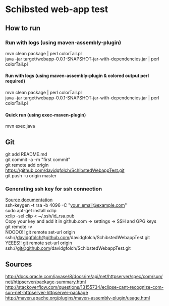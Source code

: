 
# Schibsted web-app test


## How to run

### Run with logs (using maven-assembly-plugin)
mvn clean package | perl colorTail.pl<br/>
java -jar target/webapp-0.0.1-SNAPSHOT-jar-with-dependencies.jar | perl colorTail.pl
#### Run with logs (using maven-assembly-plugin & colored output perl required)
mvn clean package | perl colorTail.pl<br/>
java -jar target/webapp-0.0.1-SNAPSHOT-jar-with-dependencies.jar | perl colorTail.pl
#### Quick run (using exec-maven-plugin)
mvn exec:java

## Git
git add README.md<br/>
git commit -a -m "first commit"<br/>
git remote add origin https://github.com/davidgfolch/SchibstedWebappTest.git<br/>
git push -u origin master<br/>

### Generating ssh key for ssh connection
[Source documentation](https://help.github.com/articles/connecting-to-github-with-ssh/)<br/>
ssh-keygen -t rsa -b 4096 -C "your_email@example.com"<br/>
sudo apt-get install xclip<br/>
xclip -sel clip < ~/.ssh/id_rsa.pub<br/>
Copy your key and add it in github.com -> settings -> SSH and GPG keys<br/>
git remote -v<br/>
NOOOO!! git remote set-url origin ssh://davidgfolch@github.com/davidgfolch/SchibstedWebappTest.git<br/>
YEEES!! git remote set-url origin ssh://git@github.com/davidgfolch/SchibstedWebappTest.git<br/>

## Sources
http://docs.oracle.com/javase/8/docs/jre/api/net/httpserver/spec/com/sun/net/httpserver/package-summary.html
http://stackoverflow.com/questions/13155734/eclipse-cant-recognize-com-sun-net-httpserver-httpserver-package
http://maven.apache.org/plugins/maven-assembly-plugin/usage.html
